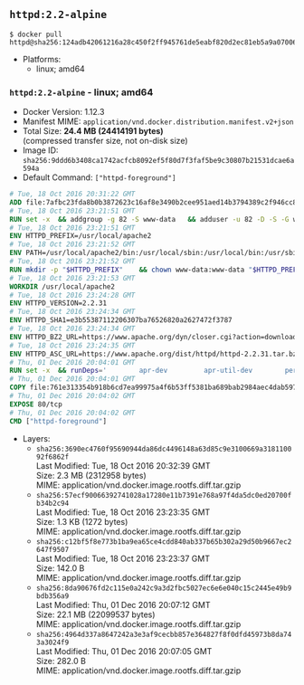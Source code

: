 ## `httpd:2.2-alpine`

```console
$ docker pull httpd@sha256:124adb42061216a28c450f2ff945761de5eabf820d2ec81eb5a9a07006158159
```

-	Platforms:
	-	linux; amd64

### `httpd:2.2-alpine` - linux; amd64

-	Docker Version: 1.12.3
-	Manifest MIME: `application/vnd.docker.distribution.manifest.v2+json`
-	Total Size: **24.4 MB (24414191 bytes)**  
	(compressed transfer size, not on-disk size)
-	Image ID: `sha256:9ddd6b3408ca1742acfcb8092ef5f80d7f3faf5be9c30807b21531dcae6a594a`
-	Default Command: `["httpd-foreground"]`

```dockerfile
# Tue, 18 Oct 2016 20:31:22 GMT
ADD file:7afbc23fda8b0b3872623c16af8e3490b2cee951aed14b3794389c2f946cc8c7 in / 
# Tue, 18 Oct 2016 23:21:51 GMT
RUN set -x 	&& addgroup -g 82 -S www-data 	&& adduser -u 82 -D -S -G www-data www-data
# Tue, 18 Oct 2016 23:21:51 GMT
ENV HTTPD_PREFIX=/usr/local/apache2
# Tue, 18 Oct 2016 23:21:52 GMT
ENV PATH=/usr/local/apache2/bin:/usr/local/sbin:/usr/local/bin:/usr/sbin:/usr/bin:/sbin:/bin
# Tue, 18 Oct 2016 23:21:52 GMT
RUN mkdir -p "$HTTPD_PREFIX" 	&& chown www-data:www-data "$HTTPD_PREFIX"
# Tue, 18 Oct 2016 23:21:53 GMT
WORKDIR /usr/local/apache2
# Tue, 18 Oct 2016 23:24:28 GMT
ENV HTTPD_VERSION=2.2.31
# Tue, 18 Oct 2016 23:24:34 GMT
ENV HTTPD_SHA1=e3b55387112206307ba76526820a2627472f3787
# Tue, 18 Oct 2016 23:24:34 GMT
ENV HTTPD_BZ2_URL=https://www.apache.org/dyn/closer.cgi?action=download&filename=httpd/httpd-2.2.31.tar.bz2
# Tue, 18 Oct 2016 23:24:35 GMT
ENV HTTPD_ASC_URL=https://www.apache.org/dist/httpd/httpd-2.2.31.tar.bz2.asc
# Thu, 01 Dec 2016 20:04:01 GMT
RUN set -x 	&& runDeps=' 		apr-dev 		apr-util-dev 		perl 	' 	&& apk add --no-cache --virtual .build-deps 		$runDeps 		ca-certificates 		gcc 		gnupg 		libc-dev 		make 		openssl 		openssl-dev 		pcre-dev 		tar 		&& wget -O httpd.tar.bz2 "$HTTPD_BZ2_URL" 	&& echo "$HTTPD_SHA1 *httpd.tar.bz2" | sha1sum -c - 	&& wget -O httpd.tar.bz2.asc "$HTTPD_ASC_URL" 	&& export GNUPGHOME="$(mktemp -d)" 	&& gpg --keyserver ha.pool.sks-keyservers.net --recv-keys B1B96F45DFBDCCF974019235193F180AB55D9977 	&& gpg --batch --verify httpd.tar.bz2.asc httpd.tar.bz2 	&& rm -r "$GNUPGHOME" httpd.tar.bz2.asc 		&& mkdir -p src 	&& tar -xvf httpd.tar.bz2 -C src --strip-components=1 	&& rm httpd.tar.bz2 	&& cd src 		&& ./configure 		--prefix="$HTTPD_PREFIX" 		--enable-mods-shared='all ssl ldap cache proxy authn_alias mem_cache file_cache authnz_ldap charset_lite dav_lock disk_cache' 	&& make -j "$(getconf _NPROCESSORS_ONLN)" 	&& make install 		&& cd .. 	&& rm -r src man manual 		&& sed -ri 		-e 's!^(\s*CustomLog)\s+\S+!\1 /proc/self/fd/1!g' 		-e 's!^(\s*ErrorLog)\s+\S+!\1 /proc/self/fd/2!g' 		"$HTTPD_PREFIX/conf/httpd.conf" 		&& runDeps="$runDeps $( 		scanelf --needed --nobanner --recursive /usr/local 			| awk '{ gsub(/,/, "\nso:", $2); print "so:" $2 }' 			| sort -u 			| xargs -r apk info --installed 			| sort -u 	)" 	&& apk add --virtual .httpd-rundeps $runDeps 	&& apk del .build-deps
# Thu, 01 Dec 2016 20:04:01 GMT
COPY file:761e313354b918b6cd7ea99975a4f6b53ff5381ba689bab2984aec4dab597215 in /usr/local/bin/ 
# Thu, 01 Dec 2016 20:04:02 GMT
EXPOSE 80/tcp
# Thu, 01 Dec 2016 20:04:02 GMT
CMD ["httpd-foreground"]
```

-	Layers:
	-	`sha256:3690ec4760f95690944da86dc4496148a63d85c9e3100669a318110092f6862f`  
		Last Modified: Tue, 18 Oct 2016 20:32:39 GMT  
		Size: 2.3 MB (2312958 bytes)  
		MIME: application/vnd.docker.image.rootfs.diff.tar.gzip
	-	`sha256:57ecf90066392741028a17280e11b7391e768a97f4da5dc0ed20700fb34b2c94`  
		Last Modified: Tue, 18 Oct 2016 23:23:35 GMT  
		Size: 1.3 KB (1272 bytes)  
		MIME: application/vnd.docker.image.rootfs.diff.tar.gzip
	-	`sha256:c12bf5f8e773b1ba9ea65ce4cdd840ab337b65b302a29d50b9667ec2647f9507`  
		Last Modified: Tue, 18 Oct 2016 23:23:37 GMT  
		Size: 142.0 B  
		MIME: application/vnd.docker.image.rootfs.diff.tar.gzip
	-	`sha256:8da90676fd2c115e0a242c9a3d2fbc5027ec6e6e040c15c2445e49b9bdb356a9`  
		Last Modified: Thu, 01 Dec 2016 20:07:12 GMT  
		Size: 22.1 MB (22099537 bytes)  
		MIME: application/vnd.docker.image.rootfs.diff.tar.gzip
	-	`sha256:4964d337a8647242a3e3af9cecbb857e364827f8f0dfd45973b8da743a3024f9`  
		Last Modified: Thu, 01 Dec 2016 20:07:05 GMT  
		Size: 282.0 B  
		MIME: application/vnd.docker.image.rootfs.diff.tar.gzip
